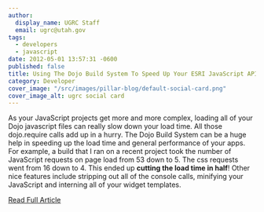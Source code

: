 ```yaml
---
author:
  display_name: UGRC Staff
  email: ugrc@utah.gov
tags:
  - developers
  - javascript
date: 2012-05-01 13:57:31 -0600
published: false
title: Using The Dojo Build System To Speed Up Your ESRI JavaScript API Apps
category: Developer
cover_image: "/src/images/pillar-blog/default-social-card.png"
cover_image_alt: ugrc social card
---
```


<p>As your JavaScript projects get more and more complex, loading all of your Dojo javascript files can really slow down your load time. All those dojo.require calls add up in a hurry. The Dojo Build System can be a huge help in speeding up the load time and general performance of your apps. For example, a build that I ran on a recent project took the number of JavaScript requests on page load from 53 down to 5. The css requests went from 16 down to 4. This ended up <strong>cutting the load time in half</strong>! Other nice features include stripping out all of the console calls, minifying your JavaScript and interning all of your widget templates.</p>
<p><a title="Read Full Article" href="https://geospatialscott.blogspot.com/2011/06/using-dojo-build-system-to-speed-up.html">Read Full Article</a></p>

